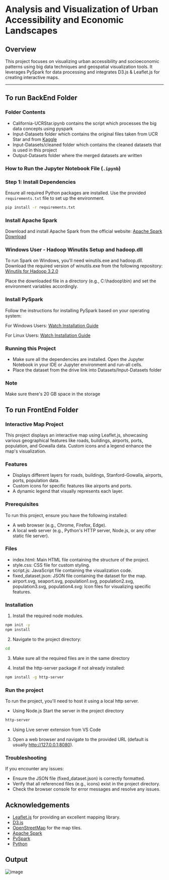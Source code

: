 <h1> Analysis and Visualization of Urban Accessibility and Economic Landscapes  </h1>

## Overview
This project focuses on visualizing urban accessibility and socioeconomic patterns using big data techniques and geospatial visualization tools. It leverages PySpark for data processing and integrates D3.js & Leaflet.js for creating interactive maps.

---

## To run BackEnd Folder

### Folder Contents
- California-UCRStar.ipynb contains the script which processes the big data concepts using pyspark
- Input-Datasets folder which contains the original files taken from UCR Star and from [Kaggle](https://www.kaggle.com/datasets/cathetorres/geospatial-environmental-and-socioeconomic-data/data)
- Input-Datasets/cleaned folder which contains the cleaned datasets that is used in this project
- Output-Datasets folder where the merged datasets are written


### How to Run the Jupyter Notebook File (`.ipynb`)

### Step 1: Install Dependencies
Ensure all required Python packages are installed. Use the provided `requirements.txt` file to set up the environment.

```bash
pip install -r requirements.txt
```
### Install Apache Spark 
Download and install Apache Spark from the official website:
[Apache Spark Download](https://spark.apache.org/downloads.html)

### Windows User - Hadoop Winutils Setup and hadoop.dll
To run Spark on Windows, you'll need winutils.exe and hadoop.dll. Download the required version of winutils.exe from the following repository: [Winutils for Hadoop 3.2.0](https://github.com/cdarlint/winutils)

Place the downloaded file in a directory (e.g., C:\hadoop\bin) and set the environment variables accordingly.

### Install PySpark
Follow the instructions for installing PySpark based on your operating system:

For Windows Users: [Watch Installation Guide](https://www.youtube.com/watch?v=rYY0LFdmI8s)

For Linux Users: [Watch Installation Guide](https://www.youtube.com/watch?v=ei_d4v9c2iA)

### Running this Project
- Make sure all the dependencies are installed. Open the Jupyter Notebook in your IDE or Jupyter environment and run-all cells.
- Place the dataset from the drive link into Datasets/Input-Datasets folder

### Note
Make sure there's 20 GB space in the storage

## To run FrontEnd Folder

### Interactive Map Project
This project displays an interactive map using Leaflet.js, showcasing various geographical features like roads, buildings, airports, ports, population, and Gowalla data. Custom icons and a legend enhance the map's visualization.

### Features 
- Displays different layers for roads, buildings, Stanford-Gowalla, airports, ports, population data.
- Custom icons for specific features like airports and ports.
- A dynamic legend that visually represents each layer.

### Prerequisites
To run this project, ensure you have the following installed:
- A web browser (e.g., Chrome, Firefox, Edge).
- A local web server (e.g., Python's HTTP server, Node.js, or any other static file server).

### Files
- index.html: Main HTML file containing the structure of the project.
- style.css: CSS file for custom styling.
- script.js: JavaScript file containing the visualization code.
- fixed_dataset.json: JSON file containing the dataset for the map.
- airport.svg, seaport.svg, population1.svg, population2.svg, population3.svg, population4.svg: Icon files for visualizing specific features.

### Installation

1. Install the required node modules.
```bash
npm init -y
npm install
```

2. Navigate to the project directory:
```bash
cd 
```

3. Make sure all the required files are in the same directory

4. Install the http-server package if not already installed:
```bash
npm install -g http-server
```

### Run the project
To run the project, you'll need to host it using a local http server.

- Using Node.js
Start the server in the project directory
```bash
http-server
```
- Using Live server extension from VS Code  

3. Open a web browser and navigate to the provided URL (default is usually http://127.0.0.1:8080).

### Troubleshooting
If you encounter any issues:
- Ensure the JSON file (fixed_dataset.json) is correctly formatted.
- Verify that all referenced files (e.g., icons) exist in the project directory.
- Check the browser console for error messages and resolve any issues.

## Acknowledgements
- [Leaflet.js](https://leafletjs.com/) for providing an excellent mapping library.
- [D3.js](https://d3js.org/)
- [OpenStreetMap](https://www.openstreetmap.org/) for the map tiles.
- [Apache Spark](https://spark.apache.org/)
- [PySpark](https://spark.apache.org/docs/latest/api/python/index.html)
- [Python](https://www.python.org/doc/)

## Output
![image](https://github.com/user-attachments/assets/f5fd4c85-4e65-47d2-a099-86edab217b93)
